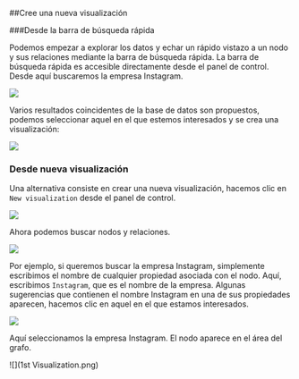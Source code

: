 ##Cree una nueva visualización 

###Desde la barra de búsqueda rápida

Podemos empezar a explorar los datos y echar un rápido vistazo a un nodo y sus relaciones mediante la barra de búsqueda rápida. La barra de búsqueda rápida es accesible directamente desde el panel de control. Desde aquí buscaremos la empresa Instagram.

![](FromQB.png)

Varios resultados coincidentes de la base de datos son propuestos, podemos seleccionar aquel en el que estemos interesados y se crea una visualización:

![](Created_f_D.png)

### Desde nueva visualización

Una alternativa consiste en crear una nueva visualización, hacemos clic en ```New visualization``` desde el panel de control.

![](FromD.png)

Ahora podemos buscar nodos y relaciones.

![](Find.png)

Por ejemplo, si queremos buscar la empresa Instagram, simplemente escribimos el nombre de cualquier propiedad asociada con el nodo. Aquí, escribimos ```Instagram```, que es el nombre de la empresa. Algunas sugerencias que contienen el nombre Instagram en una de sus propiedades aparecen, hacemos clic en aquel en el que estamos interesados.

![](Find_Example.png)

Aquí seleccionamos la empresa Instagram. El nodo aparece en el área del grafo.

![](1st Visualization.png)
